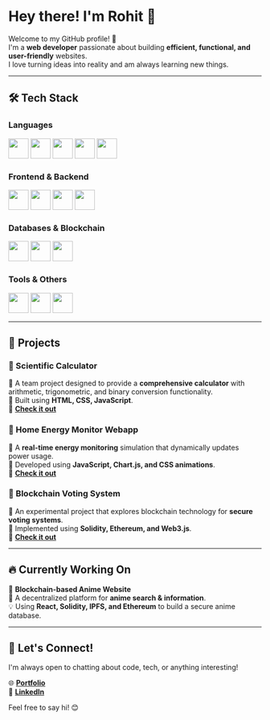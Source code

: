 # Hey there! I'm Rohit 👋  

Welcome to my GitHub profile! 🚀  
I'm a **web developer** passionate about building **efficient, functional, and user-friendly** websites.  
I love turning ideas into reality and am always learning new things.  

---

## 🛠️ Tech Stack  

### **Languages**  
<p align="left">
  <img src="https://cdn.jsdelivr.net/gh/devicons/devicon/icons/html5/html5-original.svg" width="40px"/>
  <img src="https://cdn.jsdelivr.net/gh/devicons/devicon/icons/css3/css3-original.svg" width="40px"/>
  <img src="https://cdn.jsdelivr.net/gh/devicons/devicon/icons/javascript/javascript-original.svg" width="40px"/>
  <img src="https://cdn.jsdelivr.net/gh/devicons/devicon/icons/python/python-original.svg" width="40px"/>
  <img src="https://cdn.jsdelivr.net/gh/devicons/devicon/icons/solidity/solidity-original.svg" width="40px"/>
</p>

### **Frontend & Backend**  
<p align="left">
  <img src="https://cdn.jsdelivr.net/gh/devicons/devicon/icons/react/react-original.svg" width="40px"/>
  <img src="https://cdn.jsdelivr.net/gh/devicons/devicon/icons/nodejs/nodejs-original.svg" width="40px"/>
  <img src="https://cdn.jsdelivr.net/gh/devicons/devicon/icons/express/express-original.svg" width="40px"/>
  <img src="https://cdn.jsdelivr.net/gh/devicons/devicon/icons/vite/vite-original.svg" width="40px"/>
</p>

### **Databases & Blockchain**  
<p align="left">
  <img src="https://cdn.jsdelivr.net/gh/devicons/devicon/icons/mysql/mysql-original.svg" width="40px"/>
  <img src="https://cdn.jsdelivr.net/gh/devicons/devicon/icons/ethereum/ethereum-original.svg" width="40px"/>
  <img src="https://cdn.jsdelivr.net/gh/devicons/devicon/icons/ganache/ganache-original.svg" width="40px"/>
</p>

### **Tools & Others**  
<p align="left">
  <img src="https://cdn.jsdelivr.net/gh/devicons/devicon/icons/git/git-original.svg" width="40px"/>
  <img src="https://cdn.jsdelivr.net/gh/devicons/devicon/icons/metamask/metamask-original.svg" width="40px"/>
  <img src="https://cdn.jsdelivr.net/gh/devicons/devicon/icons/github/github-original.svg" width="40px"/>
</p>

---

## 🚀 Projects  

### **📌 Scientific Calculator**  
🔹 A team project designed to provide a **comprehensive calculator** with arithmetic, trigonometric, and binary conversion functionality.  
🔹 Built using **HTML, CSS, JavaScript**.  
🔗 [**Check it out**](https://github.com/noname2645/Scientific-Calculator-webapp.git)  

### **📌 Home Energy Monitor Webapp**  
🔹 A **real-time energy monitoring** simulation that dynamically updates power usage.  
🔹 Developed using **JavaScript, Chart.js, and CSS animations**.  
🔗 [**Check it out**](https://github.com/noname2645/Home-Energy-Monitor-Webapp.git)  

### **📌 Blockchain Voting System**  
🔹 An experimental project that explores blockchain technology for **secure voting systems**.  
🔹 Implemented using **Solidity, Ethereum, and Web3.js**.  
🔗 [**Check it out**](https://github.com/noname2645/Blockchain-Voting.git)  

---

## 🔥 Currently Working On  
🎯 **Blockchain-based Anime Website**  
🚀 A decentralized platform for **anime search & information**.  
💡 Using **React, Solidity, IPFS, and Ethereum** to build a secure anime database.  

---

## 🤝 Let's Connect!  
I'm always open to chatting about code, tech, or anything interesting!  

🌐 [**Portfolio**](https://mytechfolio.netlify.app/)  
💼 [**LinkedIn**](https://www.linkedin.com/in/rohit-karmokar-654788257)  

Feel free to say hi! 😊  
